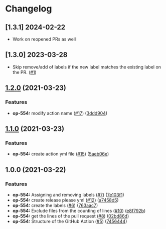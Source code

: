 # Changelog

## [1.3.1] 2024-02-22
* Work on reopened PRs as well

## [1.3.0] 2023-03-28

* Skip remove/add of labels if the new label matches the existing label on the PR. ([#1](https://github.com/rossvz/pr-labeler/pull/1))

## [1.2.0](https://www.github.com/coverwallet/pr-labeler/compare/v1.1.0...v1.2.0) (2021-03-23)


### Features

* **op-554:** modify action name ([#17](https://www.github.com/coverwallet/pr-labeler/issues/17)) ([3ddd904](https://www.github.com/coverwallet/pr-labeler/commit/3ddd904dd51872484ab8ec2b229a70e3e830cb4c))

## [1.1.0](https://www.github.com/coverwallet/pr-labeler/compare/v1.0.0...v1.1.0) (2021-03-23)


### Features

* **op-554:** create action yml file ([#15](https://www.github.com/coverwallet/pr-labeler/issues/15)) ([5aeb06e](https://www.github.com/coverwallet/pr-labeler/commit/5aeb06ede79b1fbd5bbbaec67d3c18f6e907db1e))

## 1.0.0 (2021-03-22)


### Features

* **op-554:** Assigning and removing labels ([#7](https://www.github.com/coverwallet/pr-labeler/issues/7)) ([7e103f1](https://www.github.com/coverwallet/pr-labeler/commit/7e103f10928b1e85bbaebef7cbe8a6345533fb8e))
* **op-554:** create release please yml ([#12](https://www.github.com/coverwallet/pr-labeler/issues/12)) ([a7458d5](https://www.github.com/coverwallet/pr-labeler/commit/a7458d51f684db0e8768fe0a239a90bbe8bf5f2a))
* **op-554:** create the labels ([#6](https://www.github.com/coverwallet/pr-labeler/issues/6)) ([763aac7](https://www.github.com/coverwallet/pr-labeler/commit/763aac7ba0a8f51bd90a6b54f45867c7af262457))
* **op-554:** Exclude files from the counting of lines ([#10](https://www.github.com/coverwallet/pr-labeler/issues/10)) ([e8f792b](https://www.github.com/coverwallet/pr-labeler/commit/e8f792b756b19e6c9cf38e0c642a25b43465d1d1))
* **op-554:** get the lines of the pull request ([#8](https://www.github.com/coverwallet/pr-labeler/issues/8)) ([02bd86d](https://www.github.com/coverwallet/pr-labeler/commit/02bd86d988bb39211f33e8e862b2c13abbaf12cc))
* **op-554:** Structure of the GitHub Action ([#5](https://www.github.com/coverwallet/pr-labeler/issues/5)) ([7456444](https://www.github.com/coverwallet/pr-labeler/commit/74564445aa05a269a762b8ec5cce67a07eae4a4c))
